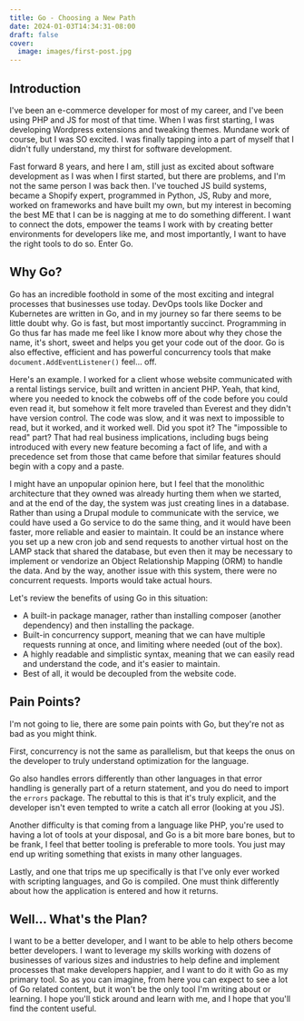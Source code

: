 ```yaml
---
title: Go - Choosing a New Path
date: 2024-01-03T14:34:31-08:00
draft: false
cover:
  image: images/first-post.jpg
---
```

## Introduction
I've been an e-commerce developer for most of my career, and I've been using PHP and JS for most of that time.
When I was first starting, I was developing Wordpress extensions and tweaking themes. Mundane work of course, but I was SO excited.
I was finally tapping into a part of myself that I didn't fully understand, my thirst for software development.

Fast forward 8 years, and here I am, still just as excited about software development as I was when I first started, but there are problems, and I'm not the same person I was back then.
I've touched JS build systems, became a Shopify expert, programmed in Python, JS, Ruby and more, worked on frameworks and have built my own, but my interest in becoming the best ME that I can be is nagging at me to do something different.
I want to connect the dots, empower the teams I work with by creating better environments for developers like me, and most importantly, I want to have the right tools to do so.
Enter Go.

## Why Go?
Go has an incredible foothold in some of the most exciting and integral processes that businesses use today.
DevOps tools like Docker and Kubernetes are written in Go, and in my journey so far there seems to be little doubt why. Go is fast, but most importantly succinct.
Programming in Go thus far has made me feel like I know more about why they chose the name, it's short, sweet and helps you get your code out of the door.
Go is also effective, efficient and has powerful concurrency tools that make `document.AddEventListener()` feel... off.

Here's an example. I worked for a client whose website communicated with a rental listings service, built and written in ancient PHP.
Yeah, that kind, where you needed to knock the cobwebs off of the code before you could even read it, but somehow it felt more traveled than Everest and they didn't have version control.
The code was slow, and it was next to impossible to read, but it worked, and it worked well.
Did you spot it? The "impossible to read" part? That had real business implications, including bugs being introduced with every new feature becoming a fact of life, and with a precedence set from those that came before that similar features should begin with a copy and a paste.

I might have an unpopular opinion here, but I feel that the monolithic architecture that they owned was already hurting them when we started, and at the end of the day, the system was just creating lines in a database.
Rather than using a Drupal module to communicate with the service, we could have used a Go service to do the same thing, and it would have been faster, more reliable and easier to maintain.
It could be an instance where you set up a new cron job and send requests to another virtual host on the LAMP stack that shared the database, but even then it may be necessary to implement or vendorize an Object Relationship Mapping (ORM) to handle the data.
And by the way, another issue with this system, there were no concurrent requests. Imports would take actual hours.

Let's review the benefits of using Go in this situation:
- A built-in package manager, rather than installing composer (another dependency) and then installing the package.
- Built-in concurrency support, meaning that we can have multiple requests running at once, and limiting where needed (out of the box).
- A highly readable and simplistic syntax, meaning that we can easily read and understand the code, and it's easier to maintain.
- Best of all, it would be decoupled from the website code.

## Pain Points?
I'm not going to lie, there are some pain points with Go, but they're not as bad as you might think.

First, concurrency is not the same as parallelism, but that keeps the onus on the developer to truly understand optimization for the language.

Go also handles errors differently than other languages in that error handling is generally part of a return statement, and you do need to import the `errors` package. The rebuttal to this is that it's truly explicit, and the developer isn't even tempted to write a catch all error (looking at you JS).

Another difficulty is that coming from a language like PHP, you're used to having a lot of tools at your disposal, and Go is a bit more bare bones, but to be frank, I feel that better tooling is preferable to more tools. You just may end up writing something that exists in many other languages.

Lastly, and one that trips me up specifically is that I've only ever worked with scripting languages, and Go is compiled. One must think differently about how the application is entered and how it returns.

## Well... What's the Plan?
I want to be a better developer, and I want to be able to help others become better developers.
I want to leverage my skills working with dozens of businesses of various sizes and industries to help define and implement processes that make developers happier, and I want to do it with Go as my primary tool.
So as you can imagine, from here you can expect to see a lot of Go related content, but it won't be the only tool I'm writing about or learning.
I hope you'll stick around and learn with me, and I hope that you'll find the content useful.
